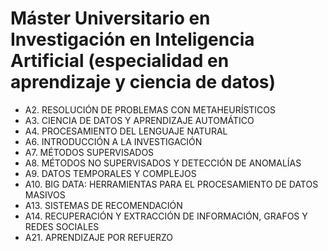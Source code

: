 # Máster Universitario en Investigación en Inteligencia Artificial (especialidad en aprendizaje y ciencia de datos)

- A2. RESOLUCIÓN DE PROBLEMAS CON METAHEURÍSTICOS
- A3. CIENCIA DE DATOS Y APRENDIZAJE AUTOMÁTICO
- A4. PROCESAMIENTO DEL LENGUAJE NATURAL
- A6. INTRODUCCIÓN A LA INVESTIGACIÓN
- A7. MÉTODOS SUPERVISADOS
- A8. MÉTODOS NO SUPERVISADOS Y DETECCIÓN DE ANOMALÍAS
- A9. DATOS TEMPORALES Y COMPLEJOS
- A10. BIG DATA: HERRAMIENTAS PARA EL PROCESAMIENTO DE DATOS MASIVOS
- A13. SISTEMAS DE RECOMENDACIÓN
- A14. RECUPERACIÓN Y EXTRACCIÓN DE INFORMACIÓN, GRAFOS Y REDES SOCIALES
- A21. APRENDIZAJE POR REFUERZO
